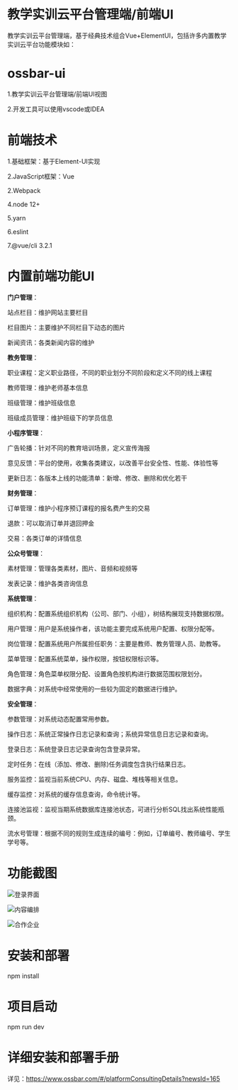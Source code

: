 # 教学实训云平台管理端/前端UI
 教学实训云平台管理端，基于经典技术组合Vue+ElementUI，包括许多内置教学实训云平台功能模块如：
# ossbar-ui

1.教学实训云平台管理端/前端UI视图

2.开发工具可以使用vscode或IDEA

# 前端技术

1.基础框架：基于Element-UI实现

2.JavaScript框架：Vue

2.Webpack

4.node 12+

5.yarn

6.eslint

7.@vue/cli 3.2.1

# 内置前端功能UI

<b>门户管理</b>：

站点栏目：维护网站主要栏目

栏目图片：主要维护不同栏目下动态的图片

新闻资讯：各类新闻内容的维护

<b>教务管理</b>：

职业课程：定义职业路径，不同的职业划分不同阶段和定义不同的线上课程

教师管理：维护老师基本信息

班级管理：维护班级信息

班级成员管理：维护班级下的学员信息

<b>小程序管理</b>：

广告轮播：针对不同的教育培训场景，定义宣传海报

意见反馈：平台的使用，收集各类建议，以改善平台安全性、性能、体验性等

更新日志：各版本上线的功能清单：新增、修改、删除和优化若干

<b>财务管理</b>：

订单管理：维护小程序预订课程的报名费产生的交易

退款：可以取消订单并退回押金

交易：各类订单的详情信息

<b>公众号管理</b>：

素材管理：管理各类素材，图片、音频和视频等

发表记录：维护各类咨询信息

<b>系统管理</b>：

组织机构：配置系统组织机构（公司、部门、小组），树结构展现支持数据权限。

用户管理：用户是系统操作者，该功能主要完成系统用户配置、权限分配等。

岗位管理：配置系统用户所属担任职务：主要是教师、教务管理人员、助教等。

菜单管理：配置系统菜单，操作权限，按钮权限标识等。

角色管理：角色菜单权限分配、设置角色按机构进行数据范围权限划分。

数据字典：对系统中经常使用的一些较为固定的数据进行维护。

<b>安全管理</b>：

参数管理：对系统动态配置常用参数。

操作日志：系统正常操作日志记录和查询；系统异常信息日志记录和查询。

登录日志：系统登录日志记录查询包含登录异常。

定时任务：在线（添加、修改、删除)任务调度包含执行结果日志。

服务监控：监视当前系统CPU、内存、磁盘、堆栈等相关信息。

缓存监控：对系统的缓存信息查询，命令统计等。

连接池监视：监视当期系统数据库连接池状态，可进行分析SQL找出系统性能瓶颈。

流水号管理：根据不同的规则生成连续的编号：例如，订单编号、教师编号、学生学号等。

# 功能截图

![](https://www.ossbar.com/codeshop/uploads/3121bde9-d404-4112-a385-2a7d84f1b525.png "登录界面")

![](https://www.ossbar.com/codeshop/uploads/4a20f7de-5cb9-452f-b762-6357f0ea491d.png "内容编排")

![](https://www.ossbar.com/codeshop/uploads/fe19d407-7b17-40bb-8d68-6735d17c04b9.png "合作企业")

# 安装和部署

npm install

# 项目启动

npm run dev

# 详细安装和部署手册

详见：https://www.ossbar.com/#/platformConsultingDetails?newsId=165
